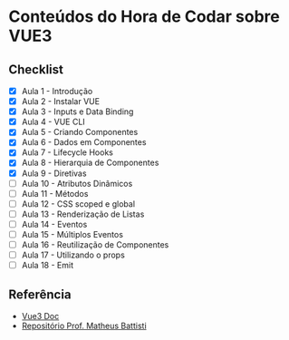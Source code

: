# Conteúdos do Hora de Codar sobre VUE3

## Checklist

- [x]  Aula 1 - Introdução
- [x]  Aula 2 - Instalar VUE
- [x]  Aula 3 - Inputs e Data Binding
- [x]  Aula 4 - VUE CLI
- [x]  Aula 5 - Criando Componentes
- [x]  Aula 6 - Dados em Componentes
- [x]  Aula 7 - Lifecycle Hooks
- [x]  Aula 8 - Hierarquia de Componentes
- [x]  Aula 9 - Diretivas
- [ ]  Aula 10 - Atributos Dinâmicos
- [ ]  Aula 11 - Métodos
- [ ]  Aula 12 - CSS scoped e global
- [ ]  Aula 13 - Renderização de Listas
- [ ]  Aula 14 - Eventos
- [ ]  Aula 15 - Múltiplos Eventos
- [ ]  Aula 16 - Reutilização de Componentes
- [ ]  Aula 17 - Utilizando o props
- [ ]  Aula 18 - Emit
## Referência

 - [Vue3 Doc](https://vuejs.org/guide/introduction.html)
 - [Repositório Prof. Matheus Battisti](https://github.com/matheusbattisti/curso_vue_yt)